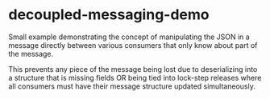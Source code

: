 # decoupled-messaging-demo #

Small example demonstrating the concept of manipulating the JSON in a message directly between various consumers that only know about part of the message.

This prevents any piece of the message being lost due to deserializing into a structure that is missing fields OR being tied into lock-step releases where all consumers must have their message 
structure updated simultaneously.